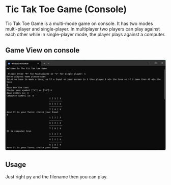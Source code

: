 # Tic Tak Toe Game (Console)

Tic Tak Toe Game is a multi-mode game on console. It has two modes multi-player and single-player. In multiplayer two players can play against each other while in single-player mode, the player plays against a computer.
## Game View on console
![console_view](https://github.com/azanali58/Python/blob/main/TicTacToe_ConsoleModeGame/console_view.png?raw=true)

## Usage
Just right py and the filename then you can play.